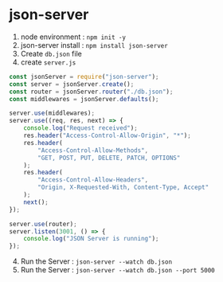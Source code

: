 # json-server

1. node environment : `npm init -y`
2. json-server install : `npm install json-server`
3. Create `db.json` file
4. create `server.js`

```js
const jsonServer = require("json-server");
const server = jsonServer.create();
const router = jsonServer.router("./db.json");
const middlewares = jsonServer.defaults();

server.use(middlewares);
server.use((req, res, next) => {
	console.log("Request received");
	res.header("Access-Control-Allow-Origin", "*");
	res.header(
		"Access-Control-Allow-Methods",
		"GET, POST, PUT, DELETE, PATCH, OPTIONS"
	);
	res.header(
		"Access-Control-Allow-Headers",
		"Origin, X-Requested-With, Content-Type, Accept"
	);
	next();
});

server.use(router);
server.listen(3001, () => {
	console.log("JSON Server is running");
});
```

4. Run the Server : `json-server --watch db.json`
5. Run the Server : `json-server --watch db.json --port 5000`
